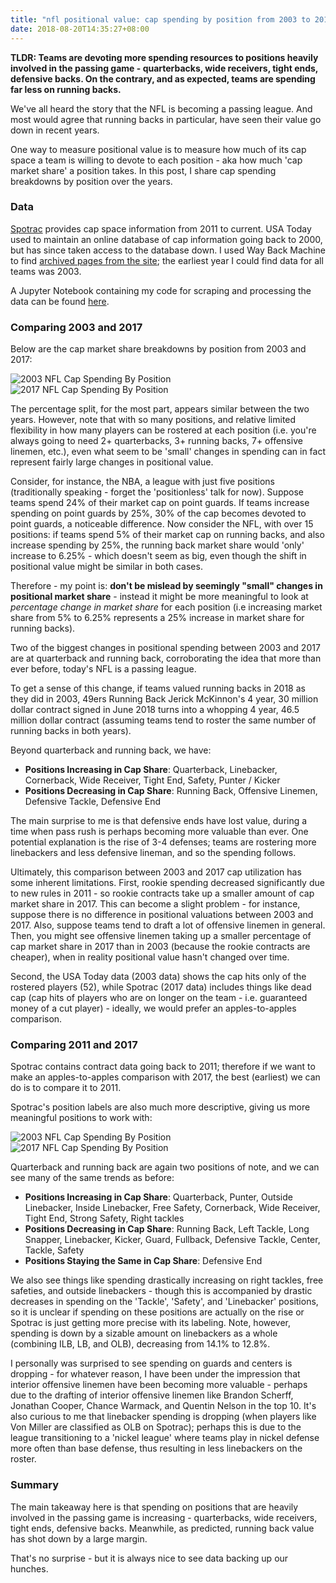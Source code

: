 ```yaml
---
title: "nfl positional value: cap spending by position from 2003 to 2017"
date: 2018-08-20T14:35:27+08:00
---
```


**TLDR: Teams are devoting more spending resources to positions heavily involved in the passing game - quarterbacks, wide receivers, tight ends, defensive backs. On the contrary, and as expected, teams are spending far less on running backs.**

We've all heard the story that the NFL is becoming a passing league. And most would agree that running backs in particular, have seen their value go down in recent years.

One way to measure positional value is to measure how much of its cap space a team is willing to devote to each position - aka how much 'cap market share' a position takes. In this post, I share cap spending breakdowns by position over the years.

### Data

[Spotrac](https://www.spotrac.com/nfl/st.-louis-rams/cap/2011/) provides cap space information from 2011 to current. USA Today used to maintain an online database of cap information going back to 2000, but has since taken access to the database down. I used Way Back Machine to find [archived pages from the site](http://web.archive.org/web/20120427003444/http://content.usatoday.com:80/sportsdata/football/nfl/Patriots/salaries/2003); the earliest year I could find data for all teams was 2003. 

A Jupyter Notebook containing my code for scraping and processing the data can be found [here](https://github.com/liaosteven/hugopersonalsite/tree/master/static/code/nfl_positional_value).

### Comparing 2003 and 2017

Below are the cap market share breakdowns by position from 2003 and 2017:

![2003 NFL Cap Spending By Position](/img/nfl_positional_value/pie_2003.png#49)
![2017 NFL Cap Spending By Position](/img/nfl_positional_value/pie_2017_amended.png#49)

The percentage split, for the most part, appears similar between the two years. However, note that with so many positions, and relative limited flexibility in how many players can be rostered at each position (i.e. you're always going to need 2+ quarterbacks, 3+ running backs, 7+ offensive linemen, etc.), even what seem to be 'small' changes in spending can in fact represent fairly large changes in positional value.

Consider, for instance, the NBA, a league with just five positions (traditionally speaking - forget the 'positionless' talk for now). Suppose teams spend 24% of their market cap on point guards. If teams increase spending on point guards by 25%, 30% of the cap becomes devoted to point guards, a noticeable difference. Now consider the NFL, with over 15 positions: if teams spend 5% of their market cap on running backs, and also increase spending by 25%, the running back market share would 'only' increase to 6.25% - which doesn't seem as big, even though the shift in positional value might be similar in both cases.

Therefore - my point is: **don't be mislead by seemingly "small" changes in positional market share** - instead it might be more meaningful to look at *percentage change in market share* for each position (i.e increasing market share from 5% to 6.25% represents a 25% increase in market share for running backs).

Two of the biggest changes in positional spending between 2003 and 2017 are at quarterback and running back, corroborating the idea that more than ever before, today's NFL is a passing league.

To get a sense of this change, if teams valued running backs in 2018 as they did in 2003, 49ers Running Back Jerick McKinnon's 4 year, 30 million dollar contract signed in June 2018 turns into a whopping 4 year, 46.5 million dollar contract (assuming teams tend to roster the same number of running backs in both years). 

Beyond quarterback and running back, we have: 

* **Positions Increasing in Cap Share**: Quarterback, Linebacker, Cornerback, Wide Receiver, Tight End, Safety, Punter / Kicker
* **Positions Decreasing in Cap Share**: Running Back, Offensive Linemen, Defensive Tackle, Defensive End

The main surprise to me is that defensive ends have lost value, during a time when pass rush is perhaps becoming more valuable than ever. One potential explanation is the rise of 3-4 defenses; teams are rostering more linebackers and less defensive lineman, and so the spending follows. 

Ultimately, this comparison between 2003 and 2017 cap utilization has some inherent limitations. First, rookie spending decreased significantly due to new rules in 2011 - so rookie contracts take up a smaller amount of cap market share in 2017. This can become a slight problem - for instance, suppose there is no difference in positional valuations between 2003 and 2017. Also, suppose teams tend to draft a lot of offensive linemen in general. Then, you might see offensive linemen taking up a smaller percentage of cap market share in 2017 than in 2003 (because the rookie contracts are cheaper), when in reality positional value hasn't changed over time.

Second, the USA Today data (2003 data) shows the cap hits only of the rostered players (52), while Spotrac (2017 data) includes things like dead cap (cap hits of players who are on longer on the team - i.e. guaranteed money of a cut player) - ideally, we would prefer an apples-to-apples comparison. 

### Comparing 2011 and 2017

Spotrac contains contract data going back to 2011; therefore if we want to make an apples-to-apples comparison with 2017, the best (earliest) we can do is to compare it to 2011.

Spotrac's position labels are also much more descriptive, giving us more meaningful positions to work with:

![2003 NFL Cap Spending By Position](/img/nfl_positional_value/pie_2011.png#49)
![2017 NFL Cap Spending By Position](/img/nfl_positional_value/pie_2017.png#49)

Quarterback and running back are again two positions of note, and we can see many of the same trends as before:

* **Positions Increasing in Cap Share**: Quarterback, Punter, Outside Linebacker, Inside Linebacker, Free Safety, Cornerback, Wide Receiver, Tight End, Strong Safety, Right tackles
* **Positions Decreasing in Cap Share**: Running Back, Left Tackle, Long Snapper, Linebacker, Kicker, Guard, Fullback, Defensive Tackle, Center, Tackle, Safety
* **Positions Staying the Same in Cap Share**: Defensive End

We also see things like spending drastically increasing on right tackles, free safeties, and outside linebackers - though this is accompanied by drastic decreases in spending on the 'Tackle', 'Safety', and 'Linebacker' positions, so it is unclear if spending on these positions are actually on the rise or Spotrac is just getting more precise with its labeling. Note, however, spending is down by a sizable amount on linebackers as a whole (combining ILB, LB, and OLB), decreasing from 14.1% to 12.8%.

I personally was surprised to see spending on guards and centers is dropping - for whatever reason, I have been under the impression that interior offensive linemen have been becoming more valuable - perhaps due to the drafting of interior offensive linemen like Brandon Scherff, Jonathan Cooper, Chance Warmack, and Quentin Nelson in the top 10. It's also curious to me that linebacker spending is dropping (when players like Von Miller are classified as OLB on Spotrac); perhaps this is due to the league transitioning to a 'nickel league' where teams play in nickel defense more often than base defense, thus resulting in less linebackers on the roster.

### Summary

The main takeaway here is that spending on positions that are heavily involved in the passing game is increasing - quarterbacks, wide receivers, tight ends, defensive backs. Meanwhile, as predicted, running back value has shot down by a large margin.

That's no surprise - but it is always nice to see data backing up our hunches.


